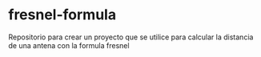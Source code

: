 # fresnel-formula
Repositorio para crear un proyecto que se utilice para calcular la distancia de una antena con la formula fresnel
